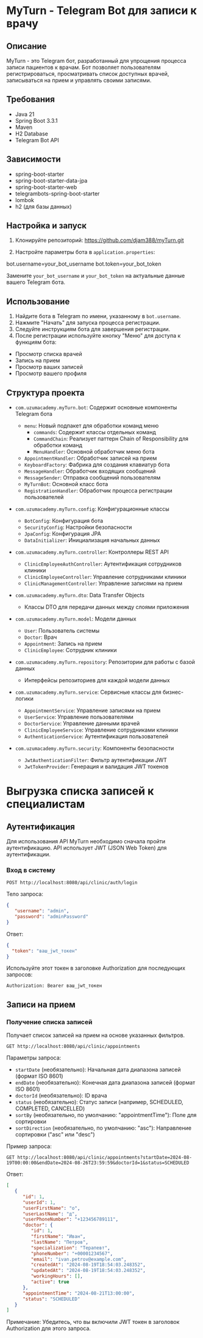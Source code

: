 # MyTurn - Telegram Bot для записи к врачу

## Описание
MyTurn - это Telegram бот, разработанный для упрощения процесса записи пациентов к врачам. Бот позволяет пользователям регистрироваться, просматривать список доступных врачей, записываться на прием и управлять своими записями.

## Требования
- Java 21
- Spring Boot 3.3.1
- Maven
- H2 Database
- Telegram Bot API

## Зависимости
- spring-boot-starter
- spring-boot-starter-data-jpa
- spring-boot-starter-web
- telegrambots-spring-boot-starter
- lombok
- h2 (для базы данных)

## Настройка и запуск

1. Клонируйте репозиторий:
   https://github.com/djam388/myTurn.git

2. Настройте параметры бота в `application.properties`:

bot.username=your_bot_username
bot.token=your_bot_token

Замените `your_bot_username` и `your_bot_token` на актуальные данные вашего Telegram бота.

## Использование

1. Найдите бота в Telegram по имени, указанному в `bot.username`.
2. Нажмите "Начать" для запуска процесса регистрации.
3. Следуйте инструкциям бота для завершения регистрации.
4. После регистрации используйте кнопку "Меню" для доступа к функциям бота:
- Просмотр списка врачей
- Запись на прием
- Просмотр ваших записей
- Просмотр вашего профиля


## Структура проекта

- `com.uzumacademy.myTurn.bot`: Содержит основные компоненты Telegram бота
   - `menu`: Новый подпакет для обработки команд меню
      - `commands`: Содержит классы отдельных команд
      - `CommandChain`: Реализует паттерн Chain of Responsibility для обработки команд
      - `MenuHandler`: Основной обработчик меню бота
   - `AppointmentHandler`: Обработчик записей на прием
   - `KeyboardFactory`: Фабрика для создания клавиатур бота
   - `MessageHandler`: Обработчик входящих сообщений
   - `MessageSender`: Отправка сообщений пользователям
   - `MyTurnBot`: Основной класс бота
   - `RegistrationHandler`: Обработчик процесса регистрации пользователей

- `com.uzumacademy.myTurn.config`: Конфигурационные классы
   - `BotConfig`: Конфигурация бота
   - `SecurityConfig`: Настройки безопасности
   - `JpaConfig`: Конфигурация JPA
   - `DataInitializer`: Инициализация начальных данных

- `com.uzumacademy.myTurn.controller`: Контроллеры REST API
   - `ClinicEmployeeAuthController`: Аутентификация сотрудников клиники
   - `ClinicEmployeeController`: Управление сотрудниками клиники
   - `ClinicManagementController`: Управление записями на прием

- `com.uzumacademy.myTurn.dto`: Data Transfer Objects
   - Классы DTO для передачи данных между слоями приложения

- `com.uzumacademy.myTurn.model`: Модели данных
   - `User`: Пользователь системы
   - `Doctor`: Врач
   - `Appointment`: Запись на прием
   - `ClinicEmployee`: Сотрудник клиники

- `com.uzumacademy.myTurn.repository`: Репозитории для работы с базой данных
   - Интерфейсы репозиториев для каждой модели данных

- `com.uzumacademy.myTurn.service`: Сервисные классы для бизнес-логики
   - `AppointmentService`: Управление записями на прием
   - `UserService`: Управление пользователями
   - `DoctorService`: Управление данными врачей
   - `ClinicEmployeeService`: Управление сотрудниками клиники
   - `AuthenticationService`: Аутентификация пользователей

- `com.uzumacademy.myTurn.security`: Компоненты безопасности
   - `JwtAuthenticationFilter`: Фильтр аутентификации JWT
   - `JwtTokenProvider`: Генерация и валидация JWT токенов

# Выгрузка списка записей к специалистам



## Аутентификация

Для использования API MyTurn необходимо сначала пройти аутентификацию. API использует JWT (JSON Web Token) для аутентификации.

### Вход в систему

```
POST http://localhost:8080/api/clinic/auth/login
```

Тело запроса:
```json
{
   "username": "admin",
   "password": "adminPassword"
}
```

Ответ:
```json
{
  "token": "ваш_jwt_токен"
}
```

Используйте этот токен в заголовке Authorization для последующих запросов:
```
Authorization: Bearer ваш_jwt_токен
```

## Записи на прием

### Получение списка записей

Получает список записей на прием на основе указанных фильтров.

```
GET http://localhost:8080/api/clinic/appointments
```

Параметры запроса:
- `startDate` (необязательно): Начальная дата диапазона записей (формат ISO 8601)
- `endDate` (необязательно): Конечная дата диапазона записей (формат ISO 8601)
- `doctorId` (необязательно): ID врача
- `status` (необязательно): Статус записи (например, SCHEDULED, COMPLETED, CANCELLED)
- `sortBy` (необязательно, по умолчанию: "appointmentTime"): Поле для сортировки
- `sortDirection` (необязательно, по умолчанию: "asc"): Направление сортировки ("asc" или "desc")

Пример запроса:
```
GET http://localhost:8080/api/clinic/appointments?startDate=2024-08-19T00:00:00&endDate=2024-08-26T23:59:59&doctorId=1&status=SCHEDULED
```

Ответ:
```json
[
   {
      "id": 1,
      "userId": 1,
      "userFirstName": "о",
      "userLastName": "д",
      "userPhoneNumber": "+123456789111",
      "doctor": {
         "id": 1,
         "firstName": "Иван",
         "lastName": "Петров",
         "specialization": "Терапевт",
         "phoneNumber": "+00001234567",
         "email": "ivan.petrov@example.com",
         "createdAt": "2024-08-19T18:54:03.248352",
         "updatedAt": "2024-08-19T18:54:03.248352",
         "workingHours": [],
         "active": true
      },
      "appointmentTime": "2024-08-21T13:00:00",
      "status": "SCHEDULED"
   }
]
```

Примечание: Убедитесь, что вы включили JWT токен в заголовок Authorization для этого запроса.
